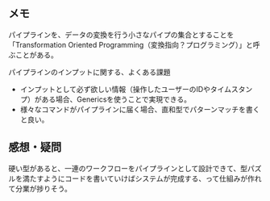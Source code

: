 ## メモ

パイプラインを、データの変換を行う小さなパイプの集合とすることを「Transformation Oriented Programming（変換指向？プログラミング）」と呼ぶことがある。

パイプラインのインプットに関する、よくある課題
- インプットとして必ず欲しい情報（操作したユーザーのIDやタイムスタンプ）がある場合、Genericsを使うことで実現できる。
- 様々なコマンドがパイプラインに届く場合、直和型でパターンマッチを書くと良い。

## 感想・疑問

硬い型があると、一連のワークフローをパイプラインとして設計できて、型パズルを満たすようにコードを書いていけばシステムが完成する、って仕組みが作れて分業が捗りそう。
